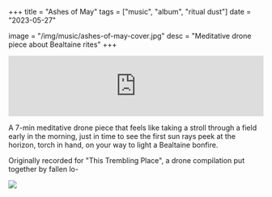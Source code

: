 +++
title = "Ashes of May"
tags = ["music", "album", "ritual dust"]
date = "2023-05-27"

image = "/img/music/ashes-of-may-cover.jpg"
desc = "Meditative drone piece about Bealtaine rites"
+++

<iframe style="border: 0; width: 100%; height: 120px;" src="https://bandcamp.com/EmbeddedPlayer/album=811770560/size=large/bgcol=ffffff/linkcol=333333/tracklist=false/artwork=small/transparent=true/" seamless><a href="https://ritualdust.bandcamp.com/track/ashes-of-may">Ashes of May by Ritual Dust</a></iframe>

A 7-min meditative drone piece that feels like taking a stroll through a field early in the morning, just in time to see the first sun rays peek at the horizon, torch in hand, on your way to light a Bealtaine bonfire.

Originally recorded for "This Trembling Place", a drone compilation put together by fallen lo-

![](/img/music/ashes-of-may-cover.jpg)
